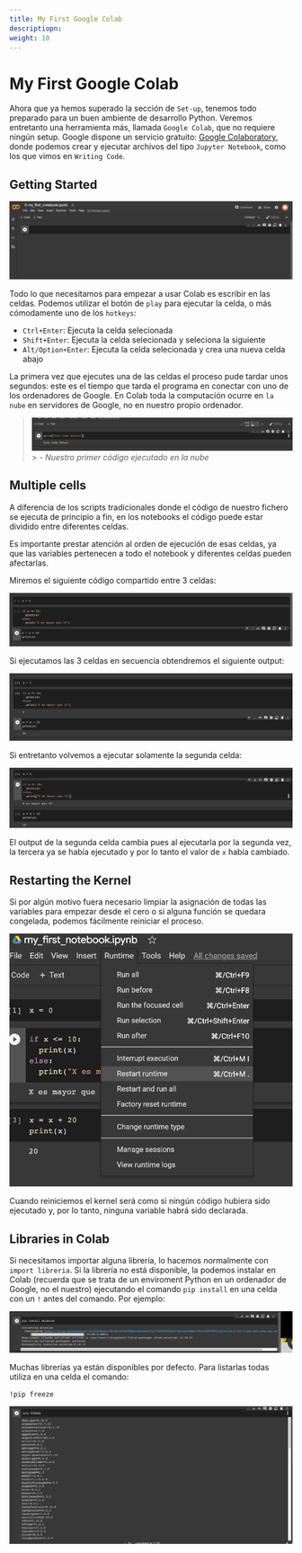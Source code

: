 ```yaml
---
title: My First Google Colab
descriptiopn:
weight: 10
---
```


# My First Google Colab

Ahora que ya hemos superado la sección de `Set-up`, tenemos todo preparado para un buen ambiente de desarrollo Python. Veremos entretanto una herramienta más, llamada `Google Colab`, que no requiere ningún setup. Google dispone un servicio gratuito: [Google Colaboratory](https://colab.research.google.com/), donde podemos crear y ejecutar archivos del tipo `Jupyter Notebook`, como los que vimos en `Writing Code`.

## Getting Started

![Google Colab](img/colab.png)

Todo lo que necesitamos para empezar a usar Colab es escribir en las celdas. Podemos utilizar el botón de `play` para ejecutar la celda, o más cómodamente uno de los `hotkeys`:

- `Ctrl+Enter`: Ejecuta la celda selecionada
- `Shift+Enter`: Ejecuta la celda selecionada y seleciona la siguiente
- `Alt/Option+Enter`: Ejecuta la celda selecionada y crea una nueva celda abajo

La primera vez que ejecutes una de las celdas el proceso pude tardar unos segundos: este es el tiempo que tarda el programa en conectar con uno de los ordenadores de Google. En Colab toda la computación ocurre en `la nube` en servidores de Google, no en nuestro propio ordenador.

> ![Cloud Executing](img/corecode.png) > _- Nuestro primer código ejecutado en la nube_

## Multiple cells

A diferencia de los scripts tradicionales donde el código de nuestro fichero se ejecuta de principio a fin, en los notebooks el código puede estar dividido entre diferentes celdas.

Es importante prestar atención al orden de ejecución de esas celdas, ya que las variables pertenecen a todo el notebook y diferentes celdas pueden afectarlas.

Miremos el siguiente código compartido entre 3 celdas:

![3 Cells](img/3cells.png)

Si ejecutamos las 3 celdas en secuencia obtendremos el siguiente output:

![Output](img/output.png)

Si entretanto volvemos a ejecutar solamente la segunda celda:

![Output](img/second_output.png)

El output de la segunda celda cambia pues al ejecutarla por la segunda vez, la tercera ya se había ejecutado y por lo tanto el valor de `x` había cambiado.

## Restarting the Kernel

Si por algún motivo fuera necesario limpiar la asignación de todas las variables para empezar desde el cero o si alguna función se quedara congelada, podemos fácilmente reiniciar el proceso.

![Restart](img/restart.png)

Cuando reiniciemos el kernel será como si ningún código hubiera sido ejecutado y, por lo tanto, ninguna variable habrá sido declarada.

## Libraries in Colab

Si necesitamos importar alguna librería, lo hacemos normalmente con `import libreria`. Si la librería no está disponible, la podemos instalar en Colab (recuerda que se trata de un enviroment Python en un ordenador de Google, no el nuestro) ejecutando el comando `pip install` en una celda con un `!` antes del comando. Por ejemplo:

![Installing Libraries](img/install.png)

Muchas librerías ya están disponibles por defecto. Para listarlas todas utiliza en una celda el comando:

```
!pip freeze
```

![List Libraries](img/freeze.png)
